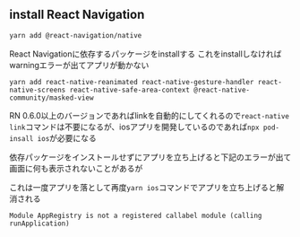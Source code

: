 ## install React Navigation

```bash
yarn add @react-navigation/native
```

React Navigationに依存するパッケージをinstallする
これをinstallしなければwarningエラーが出てアプリが動かない

```
yarn add react-native-reanimated react-native-gesture-handler react-native-screens react-native-safe-area-context @react-native-community/masked-view
```

RN 0.6.0以上のバージョンであればlinkを自動的にしてくれるので`react-native link`コマンドは不要になるが、iosアプリを開発しているのであれば`npx pod-insall ios`が必要になる

依存パッケージをインストールせずにアプリを立ち上げると下記のエラーが出て画面に何も表示されないことがあるが

これは一度アプリを落として再度`yarn ios`コマンドでアプリを立ち上げると解消される
```
Module AppRegistry is not a registered callabel module (calling runApplication)
```